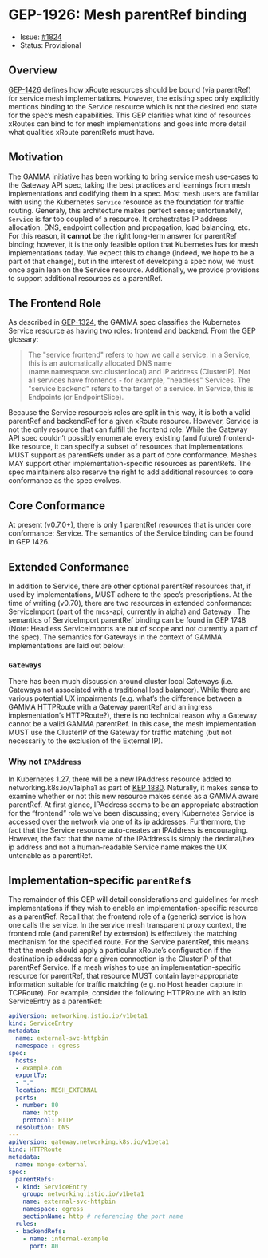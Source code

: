 # GEP-1926: Mesh parentRef binding

* Issue: [#1824](https://github.com/kubernetes-sigs/gateway-api/issues/1824)
* Status: Provisional

## Overview

[GEP-1426](https://gateway-api.sigs.k8s.io/geps/gep-1426/) defines how xRoute resources should be bound (via parentRef) for service mesh implementations. However, the existing spec only explicitly mentions binding to the Service resource which is not the desired end state for the spec’s mesh capabilities. This GEP clarifies what kind of resources xRoutes can bind to for mesh implementations and goes into more detail what qualities xRoute parentRefs must have.

## Motivation

The GAMMA initiative has been working to bring service mesh use-cases to the Gateway API spec, taking the best practices and learnings from mesh implementations and codifying them in a spec. Most mesh users are familiar with using the Kubernetes `Service` resource as the foundation for traffic routing. Generaly, this architecture makes perfect sense; unfortunately, `Service` is far too coupled of a resource. It orchestrates IP address allocation, DNS, endpoint collection and propagation, load balancing, etc. For this reason, it **cannot** be the right long-term answer for parentRef binding; however, it is the only feasible option that Kubernetes has for mesh implementations today. We expect this to change (indeed, we hope to be a part of that change), but in the interest of developing a spec now, we must once again lean on the Service resource. Additionally, we provide provisions to support additional resources as a parentRef.

## The Frontend Role

As described in [GEP-1324](https://gateway-api.sigs.k8s.io/geps/gep-1324), the GAMMA spec classifies the Kubernetes Service resource as having two roles: frontend and backend. From the GEP glossary:

> The "service frontend" refers to how we call a service. In a Service, this is an automatically allocated DNS name (name.namespace.svc.cluster.local) and IP address (ClusterIP). Not all services have frontends - for example, "headless" Services.
> The "service backend" refers to the target of a service. In Service, this is Endpoints (or EndpointSlice). 

Because the Service resource’s roles are split in this way, it is both a valid parentRef and backendRef for a given xRoute resource. However, Service is not the only resource that can fulfill the frontend role. While the Gateway API spec couldn’t possibly enumerate every existing (and future) frontend-like resource, it can specify a subset of resources that implementations MUST support as parentRefs under as a part of core conformance. Meshes MAY support other implementation-specific resources as parentRefs. The spec maintainers also reserve the right to add additional resources to core conformance as the spec evolves.

## Core Conformance

At present (v0.7.0+), there is only 1 parentRef resources that is under core conformance: Service. The semantics of the Service binding can be found in GEP 1426. 

## Extended Conformance

In addition to Service, there are other optional parentRef resources that, if used by implementations, MUST adhere to the spec’s prescriptions. At the time of writing (v0.70), there are two resources in extended conformance: ServiceImport (part of the mcs-api, currently in alpha) and Gateway . The semantics of ServiceImport parentRef binding can be found in GEP 1748 (Note: Headless ServiceImports are out of scope and not currently a part of the spec). The semantics for Gateways in the context of GAMMA implementations are laid out below:

### `Gateways`

There has been much discussion around cluster local Gateways (i.e. Gateways not associated with a traditional load balancer). While there are various potential UX impairments (e.g. what’s the difference between a GAMMA HTTPRoute with a Gateway parentRef and an ingress implementation’s HTTPRoute?), there is no technical reason why a Gateway cannot be a valid GAMMA parentRef. In this case, the mesh implementation MUST use the ClusterIP of the Gateway for traffic matching (but not necessarily to the exclusion of the External IP).

### Why not `IPAddress`

In Kubernetes 1.27, there will be a new IPAddress resource added to networking.k8s.io/v1alpha1 as part of [KEP 1880](https://github.com/kubernetes/enhancements/tree/master/keps/sig-network/1880-multiple-service-cidrs#proposal). Naturally, it makes sense to examine whether or not this new resource makes sense as a GAMMA aware parentRef. At first glance, IPAddress seems to be an appropriate abstraction for the “frontend” role we’ve been discussing; every Kubernetes Service is accessed over the network via one of its ip addresses. Furthermore, the fact that the Service resource auto-creates an IPAddress is encouraging. However, the fact that the name of the IPAddress is simply the decimal/hex ip address and not a human-readable Service name makes the UX untenable as a parentRef.

## Implementation-specific `parentRef`s

The remainder of this GEP will detail considerations and guidelines for mesh implementations if they wish to enable an implementation-specific resource as a parentRef. Recall that the frontend role of a (generic) service is how one calls the service. In the service mesh transparent proxy context, the frontend role (and parentRef by extension) is effectively the matching mechanism for the specified route. For the Service parentRef, this means that the mesh should apply a particular xRoute’s configuration if the destination ip address for a given connection is the ClusterIP of that parentRef Service. If a mesh wishes to use an implementation-specific resource for parentRef, that resource MUST contain layer-appropriate information suitable for traffic matching (e.g. no Host header capture in TCPRoute). For example, consider the following HTTPRoute with an Istio ServiceEntry as a parentRef:

```yaml
apiVersion: networking.istio.io/v1beta1
kind: ServiceEntry
metadata:
  name: external-svc-httpbin
  namespace : egress
spec:
  hosts:
  - example.com
  exportTo:
  - "."
  location: MESH_EXTERNAL
  ports:
  - number: 80
    name: http
    protocol: HTTP
  resolution: DNS
---
apiVersion: gateway.networking.k8s.io/v1beta1
kind: HTTPRoute
metadata:
  name: mongo-external
spec:
  parentRefs:
  - kind: ServiceEntry
    group: networking.istio.io/v1beta1
    name: external-svc-httpbin
    namespace: egress
    sectionName: http # referencing the port name
  rules:
  - backendRefs:
    - name: internal-example
      port: 80
```
